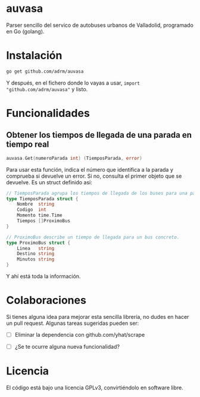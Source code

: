 # auvasa
Parser sencillo del servico de autobuses urbanos de Valladolid, programado en Go (golang).

# Instalación

```sh
go get github.com/adrm/auvasa
```

Y después, en el fichero donde lo vayas a usar, `import "github.com/adrm/auvasa"` y listo.


# Funcionalidades

## Obtener los tiempos de llegada de una parada en tiempo real

```go
auvasa.Get(numeroParada int) (TiemposParada, error)
```

Para usar esta función, indica el número que identifica a la parada y comprueba si devuelve un error. Si no, consulta el primer
objeto que se devuelve. Es un struct definido así:

```go
// TiemposParada agrupa los tiempos de llegada de los buses para una parada.
type TiemposParada struct {
	Nombre  string
	Codigo  int
	Momento time.Time
	Tiempos []ProximoBus
}

// ProximoBus describe un tiempo de llegada para un bus concreto.
type ProximoBus struct {
	Linea   string
	Destino string
	Minutos string
}
```

Y ahí está toda la información.


# Colaboraciones

Si tienes alguna idea para mejorar esta sencilla librería, no dudes en hacer un pull request. Algunas tareas sugeridas
pueden ser:

- [ ] Eliminar la dependencia con github.com/yhat/scrape
- [ ] ¿Se te ocurre alguna nueva funcionalidad?


# Licencia

El código está bajo una licencia GPLv3, convirtiéndolo en software libre.
